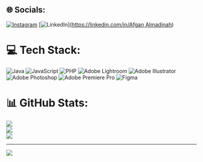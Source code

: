 
## 🌐 Socials:
[![Instagram](https://img.shields.io/badge/Instagram-%23E4405F.svg?logo=Instagram&logoColor=white)](https://instagram.com/afgnglh) [![LinkedIn](https://img.shields.io/badge/LinkedIn-%230077B5.svg?logo=linkedin&logoColor=white)]([https://linkedin.com/in/Afgan Almadinah](https://www.linkedin.com/in/afgan-almadinah-16247b339/)) 

# 💻 Tech Stack:
![Java](https://img.shields.io/badge/java-%23ED8B00.svg?style=for-the-badge&logo=openjdk&logoColor=white) ![JavaScript](https://img.shields.io/badge/javascript-%23323330.svg?style=for-the-badge&logo=javascript&logoColor=%23F7DF1E) ![PHP](https://img.shields.io/badge/php-%23777BB4.svg?style=for-the-badge&logo=php&logoColor=white) ![Adobe Lightroom](https://img.shields.io/badge/Adobe%20Lightroom-31A8FF.svg?style=for-the-badge&logo=Adobe%20Lightroom&logoColor=white) ![Adobe Illustrator](https://img.shields.io/badge/adobe%20illustrator-%23FF9A00.svg?style=for-the-badge&logo=adobe%20illustrator&logoColor=white) ![Adobe Photoshop](https://img.shields.io/badge/adobe%20photoshop-%2331A8FF.svg?style=for-the-badge&logo=adobe%20photoshop&logoColor=white) ![Adobe Premiere Pro](https://img.shields.io/badge/Adobe%20Premiere%20Pro-9999FF.svg?style=for-the-badge&logo=Adobe%20Premiere%20Pro&logoColor=white) ![Figma](https://img.shields.io/badge/figma-%23F24E1E.svg?style=for-the-badge&logo=figma&logoColor=white)
# 📊 GitHub Stats:
![](https://github-readme-stats.vercel.app/api?username=afgangalih&theme=dark&hide_border=false&include_all_commits=false&count_private=false)<br/>
![](https://github-readme-streak-stats.herokuapp.com/?user=afgangalih&theme=dark&hide_border=false)<br/>
![](https://github-readme-stats.vercel.app/api/top-langs/?username=afgangalih&theme=dark&hide_border=false&include_all_commits=false&count_private=false&layout=compact)

---
[![](https://visitcount.itsvg.in/api?id=afgangalih&icon=0&color=0)](https://visitcount.itsvg.in)

<!-- Proudly created with GPRM ( https://gprm.itsvg.in ) -->
